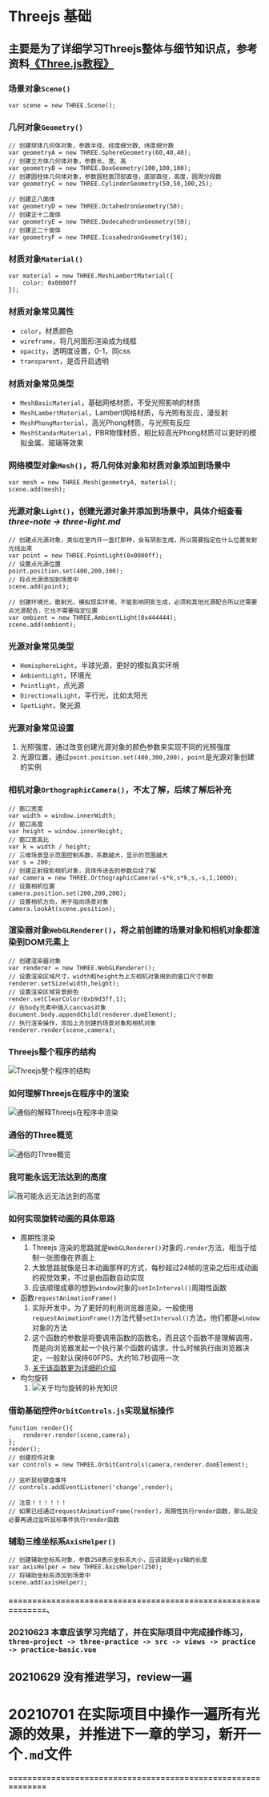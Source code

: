 # Threejs 基础
## 主要是为了详细学习Threejs整体与细节知识点，参考资料[《Three.js教程》](http://www.webgl3d.cn/Three.js/ "Three.js教程")

### 场景对象`Scene()`  
```
var scene = new THREE.Scene();
```

### 几何对象`Geometry()`  
```
// 创建球体几何体对象，参数半径、经度细分数，纬度细分数
var geometryA = new THREE.SphereGeometry(60,40,40);
// 创建立方体几何体对象，参数长、宽、高
var geometryB = new THREE.BoxGeometry(100,100,100);
// 创建圆柱体几何体对象，参数圆柱面顶部直径，底部直径，高度，圆周分段数
var geometryC = new THREE.CylinderGeometry(50,50,100,25);

// 创建正八面体
var geometryD = new THREE.OctahedronGeometry(50);
// 创建正十二面体
var geometryE = new THREE.DodecahedronGeometry(50);
// 创建正二十面体
var geometryF = new THREE.IcosahedronGeometry(50);
```

### 材质对象`Material()`  
```
var material = new THREE.MeshLambertMaterial({
	color: 0x0000ff
});
```

### 材质对象常见属性
+ `color`，材质颜色  
+ `wireframe`，将几何图形渲染成为线框  
+ `opacity`，透明度设置，0-1，同css  
+ `transparent`，是否开启透明

### 材质对象常见类型
+ `MeshBasicMaterial`，基础网格材质，不受光照影响的材质  
+ `MeshLambertMaterial`，Lambert网格材质，与光照有反应，漫反射  
+ `MeshPhongMarterial`，高光Phong材质，与光照有反应  
+ `MeshStandarMaterial`，PBR物理材质，相比较高光Phong材质可以更好的模拟金属、玻璃等效果  


### 网络模型对象`Mesh()`，将几何体对象和材质对象添加到场景中  
```
var mesh = new THREE.Mesh(geometryA, material);
scene.add(mesh);
```

### 光源对象`Light()`，创建光源对象并添加到场景中，具体介绍查看 ***three-note -> three-light.md***  
```
// 创建点光源对象，类似在室内开一盏灯那种，会有阴影生成，所以需要指定在什么位置发射光线出来
var point = new THREE.PointLight(0x0000ff);
// 设置点光源位置
point.position.set(400,200,300);
// 将点光源添加到场景中
scene.add(point);

// 创建环境光，散射光，模拟现实环境，不能影响阴影生成，必须和其他光源配合所以还需要点光源配合，它也不需要指定位置
var ombient = new THREE.AmbientLight(0x444444);
scene.add(ombient);
```

### 光源对象常见类型
+ `HemisphereLight`，半球光源，更好的模拟真实环境  
+ `AmbientLight`，环境光  
+ `Pointlight`，点光源  
+ `DirectionalLight`，平行光，比如太阳光  
+ `SpotLight`，聚光源  

### 光源对象常见设置
1. 光照强度，通过改变创建光源对象的颜色参数来实现不同的光照强度  
2. 光源位置，通过`point.position.set(400,300,200)`，`point`是光源对象创建的实例

### 相机对象`OrthographicCamera()`，不太了解，后续了解后补充  
```
// 窗口宽度
var width = window.innerWidth;
// 窗口高度
var height = window.innerHeight;
// 窗口宽高比
var k = width / height;
// 三维场景显示范围控制系数，系数越大，显示的范围越大
var s = 200;
// 创建正射投影相机对象，具体传进去的参数后续了解
var camera = new THREE.OrthographicCamera(-s*k,s*k,s,-s,1,1000);
// 设置相机位置
camera.position.set(200,200,200);
// 设置相机方向，用于指向场景对象
camera.lookAt(scene.position);
```

### 渲染器对象`WebGLRenderer()`，将之前创建的场景对象和相机对象都渲染到DOM元素上  
```
// 创建渲染器对象  
var renderer = new THREE.WebGLRenderer();
// 设置渲染区域尺寸，width和height为上方相机对象用到的窗口尺寸参数
renderer.setSize(width,height);
// 设置渲染区域背景颜色
render.setClearColor(0xb9d3ff,1);
// 在body元素中插入cancvas对象
document.body.appendChild(renderer.domElement);
// 执行渲染操作，添加上方创建的场景对象和相机对象
renderer.render(scene,camera);
```

### Threejs整个程序的结构
![Threejs整个程序的结构](lib/img/three-basic/Threejs整个程序的结构.png "Threejs整个程序的结构")

### 如何理解Threejs在程序中的渲染
![通俗的解释Threejs在程序中渲染](lib/img/three-basic/通俗的解释Threejs在程序中渲染.png "通俗的解释Threejs在程序中渲染")

### 通俗的Three概览
![通俗的Three概览](lib/img/three-basic/通俗的Three概览.png "通俗的Three概览")

### 我可能永远无法达到的高度
![我可能永远无法达到的高度](lib/img/three-basic/我可能永远无法达到的高度.png "我可能永远无法达到的高度")  

### 如何实现旋转动画的具体思路
+ 周期性渲染
	1. Threejs 渲染的思路就是`WebGLRenderer()`对象的`.render`方法，相当于绘制一张图像在界面上  
	2. 大致思路就像是日本动画那样的方式，每秒超过24帧的渲染之后形成动画的视觉效果，不过是由函数自动实现  
	3. 应该顺理成章的想到`window`对象的`setInInterval()`周期性函数  
+ 函数`requestAnimationFrame()`
	1. 实际开发中，为了更好的利用浏览器渲染，一般使用`requestAnimationFrame()`方法代替`setInterval()`方法，他们都是`window`对象的方法  
	2. 这个函数的参数是将要调用函数的函数名，而且这个函数不是理解调用，而是向浏览器发起一个执行某个函数的请求，什么时候执行由浏览器决定，一般默认保持60FPS，大约16.7秒调用一次  
	3. [关于该函数更为详细的介绍](http://www.yanhuangxueyuan.com/HTML5/time.html)  
+ 均匀旋转  
	1. ![关于均匀旋转的补充知识](lib/img/three-basic/关于均匀旋转的补充知识.png "关于均匀旋转的补充知识")  

### 借助基础控件`OrbitControls.js`实现鼠标操作  
```
function render(){
	renderer.render(scene,camera);
};
render();
// 创建控件对象
var controls = new THREE.OrbitControls(camera,renderer.domElement);

// 监听鼠标键盘事件
// controls.addEventListener('change',render);

// 注意！！！！！！
// 如果已经通过requestAnimationFrame(render)，周期性执行render函数，那么就没必要再通过监听鼠标事件执行render函数
```

### 辅助三维坐标系`AxisHelper()`
```
// 创建辅助坐标系对象，参数250表示坐标系大小，应该就是xyz轴的长度 
var axisHelper = new THREE.AxisHelper(250);
// 将辅助坐标系添加到场景中  
scene.add(axisHelper);
```

#### =============================================================、
### 20210623 本章应该学习完结了，并在实际项目中完成操作练习，`three-project -> three-practice -> src -> views -> practice -> practice-basic.vue`  
## 20210629 没有推进学习，review一遍  
# 20210701 在实际项目中操作一遍所有光源的效果，并推进下一章的学习，新开一个`.md`文件  
#### =============================================================